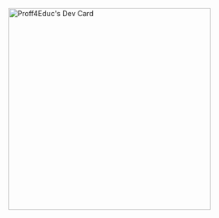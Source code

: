 <a href="https://app.daily.dev/Proff4Educa"><img src="https://api.daily.dev/devcards/4c55b933ff4245b3a315f709227923f3.png?r=7kz" width="400" alt="Proff4Educ's Dev Card"/></a>
